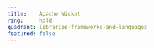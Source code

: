 ```yaml
---
title:    Apache Wicket  
ring:     hold  
quadrant: libraries-frameworks-and-languages
featured: false
---
```

